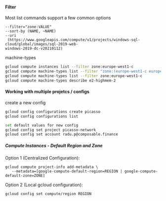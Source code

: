 #### Filter
Most list commands support a few common options
```
--filter="zone:VALUE"
--sort-by (NAME, ~NAME)
--uri
 (https://www.googleapis.com/compute/v1/projects/windows-sql-cloud/global/images/sql-2019-web-
windows-2019-dc-v20210112)
```

machine-types 
```bash
gcloud compute instances list --filter zone:europe-west1-c
gcloud compute machine-types list --filter "zone:(europe-west1-c europe-west1-c)"
gcloud compute machine-types list --filter zone:europe-west1-c
gcloud compute machine-types describe e2-highmem-2
```

#### Working with multiple projetcs / configs

create a new config
```bash
gcloud config configurations create picasso
gcloud config configurations list
```

```bash
set default values for new config
gcloud config set project picasso-network 
gcloud config set account radu.p@composable.finance
```

#####  Compute Instances - Default Region and Zone

Option 1 (Centralized Configuration): 
```
gcloud compute project-info add-metadata \
   --metadata=[google-compute-default-region=REGION | google-compute-default-zone=ZONE]
```

Option 2 (Local gcloud configuration):
```
gcloud config set compute/region REGION
```

